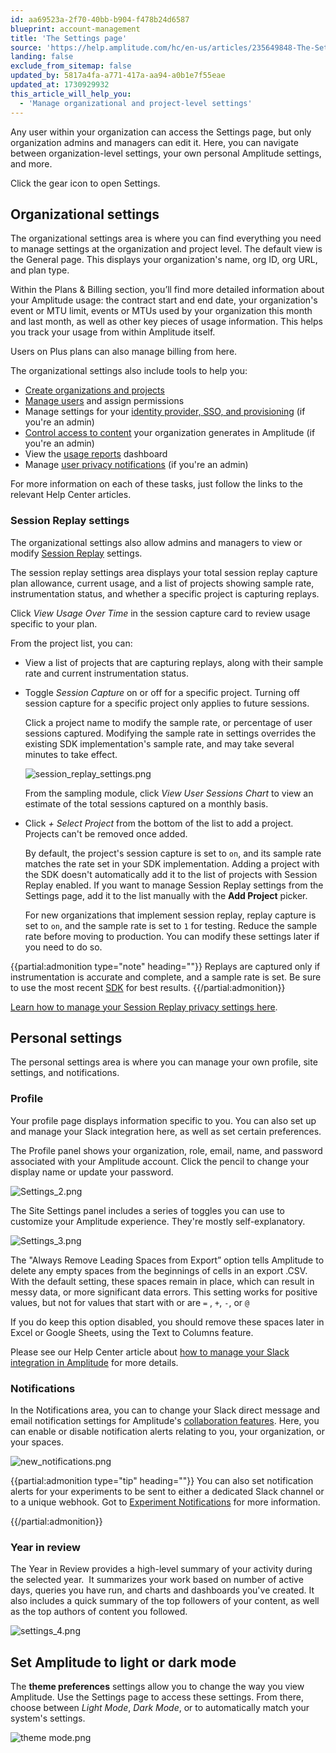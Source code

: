 ```yaml
---
id: aa69523a-2f70-40bb-b904-f478b24d6587
blueprint: account-management
title: 'The Settings page'
source: 'https://help.amplitude.com/hc/en-us/articles/235649848-The-Settings-page'
landing: false
exclude_from_sitemap: false
updated_by: 5817a4fa-a771-417a-aa94-a0b1e7f55eae
updated_at: 1730929932
this_article_will_help_you:
  - 'Manage organizational and project-level settings'
---
```

Any user within your organization can access the Settings page, but only organization admins and managers can edit it. Here, you can navigate between organization-level settings, your own personal Amplitude settings, and more.

Click the gear icon to open Settings. 

## Organizational settings

The organizational settings area is where you can find everything you need to manage settings at the organization and project level. The default view is the General page. This displays your organization's name, org ID, org URL, and plan type. 

Within the Plans & Billing section, you’ll find more detailed information about your Amplitude usage: the contract start and end date, your organization's event or MTU limit, events or MTUs used by your organization this month and last month, as well as other key pieces of usage information. This helps you track your usage from within Amplitude itself.

Users on Plus plans can also manage billing from here.

The organizational settings also include tools to help you:

* [Create organizations and projects](/docs/admin/account-management/manage-orgs-projects)
* [Manage users](/docs/admin/account-management/manage-users) and assign permissions
* Manage settings for your [identity provider, SSO, and provisioning](/docs/admin/single-sign-on/sso) (if you're an admin)
* [Control access to content](/docs/analytics/share-external) your organization generates in Amplitude (if you're an admin)
* View the [usage reports](/docs/admin/billing-use/usage-reports) dashboard
* Manage [user privacy notifications](/docs/admin/account-management/manage-notifications) (if you're an admin)

For more information on each of these tasks, just follow the links to the relevant Help Center articles.

### Session Replay settings

The organizational settings also allow admins and managers to view or modify [Session Replay](/docs/session-replay) settings.

The session replay settings area displays your total session replay capture plan allowance, current usage, and a list of projects showing sample rate, instrumentation status, and whether a specific project is capturing replays.

Click *View Usage Over Time* in the session capture card to review usage specific to your plan.

From the project list, you can:

- View a list of projects that are capturing replays, along with their sample rate and current instrumentation status.
- Toggle *Session Capture* on or off for a specific project. Turning off session capture for a specific project only applies to future sessions.

    Click a project name to modify the sample rate, or percentage of user sessions captured. Modifying the sample rate in settings overrides the existing SDK implementation's sample rate, and may take several minutes to take effect.
    
    ![session_replay_settings.png](/docs/output/img/account-management/session_replay_settings.png)

    From the sampling module, click *View User Sessions Chart* to view an estimate of the total sessions captured on a monthly basis. 

- Click *+ Select Project* from the bottom of the list to add a project. Projects can't be removed once added.

    By default, the project's session capture is set to `on`, and its sample rate matches the rate set in your SDK implementation. Adding a project with the SDK doesn't automatically add it to the list of projects with Session Replay enabled. If you want to manage Session Replay settings from the Settings page, add it to the list manually with the **Add Project** picker.
     
    For new organizations that implement session replay, replay capture is set to `on`, and the sample rate is set to `1` for testing. Reduce the sample rate before moving to production. You can modify these settings later if you need to do so.

{{partial:admonition type="note" heading=""}}
Replays are captured only if instrumentation is accurate and complete, and a sample rate is set. Be sure to use the most recent [SDK](/docs/sdks) for best results.
{{/partial:admonition}}

[Learn how to manage your Session Replay privacy settings here](https://amplitude.com/docs/session-replay/manage-privacy-settings-for-session-replay).

## Personal settings

The personal settings area is where you can manage your own profile, site settings, and notifications.

### Profile

Your profile page displays information specific to you. You can also set up and manage your Slack integration here, as well as set certain preferences.

The Profile panel shows your organization, role, email, name, and password associated with your Amplitude account. Click the pencil to change your display name or update your password. 

![Settings_2.png](/docs/output/img/account-management/settings-2-png.png)

The Site Settings panel includes a series of toggles you can use to customize your Amplitude experience. They're mostly self-explanatory.

![Settings_3.png](/docs/output/img/account-management/settings-3-png.png)

The "Always Remove Leading Spaces from Export” option tells Amplitude to delete any empty spaces from the beginnings of cells in an export .CSV. With the default setting, these spaces remain in place, which can result in messy data, or more significant data errors. This setting works for positive values, but not for values that start with or are `=` , `+`, `-`, or `@`

If you do keep this option disabled, you should remove these spaces later in Excel or Google Sheets, using the Text to Columns feature.

Please see our Help Center article about [how to manage your Slack integration in Amplitude](/docs/analytics/integrate-slack) for more details.

### Notifications

In the Notifications area, you can to change your Slack direct message and email notification settings for Amplitude's [collaboration features](/docs/analytics/charts/chart-basics). Here, you can enable or disable notification alerts relating to you, your organization, or your spaces.

![new_notifications.png](/docs/output/img/account-management/new-notifications-png.png)

{{partial:admonition type="tip" heading=""}}
You can also set notification alerts for your experiments to be sent to either a dedicated Slack channel or to a unique webhook. Got to [Experiment Notifications](/docs/experiment/notifications) for more information.

{{/partial:admonition}}

### Year in review

The Year in Review provides a high-level summary of your activity during the selected year.  It summarizes your work based on number of active days, queries you have run, and charts and dashboards you've created. It also includes a quick summary of the top followers of your content, as well as the top authors of content you followed.

![settings_4.png](/docs/output/img/account-management/settings-4-png.png)

## Set Amplitude to light or dark mode

The **theme preferences** settings allow you to change the way you view Amplitude. Use the Settings page to access these settings. From there, choose between *Light Mode*, *Dark Mode*, or to automatically match your system's settings.

![theme mode.png](/docs/output/img/account-management/theme-mode-png.png)